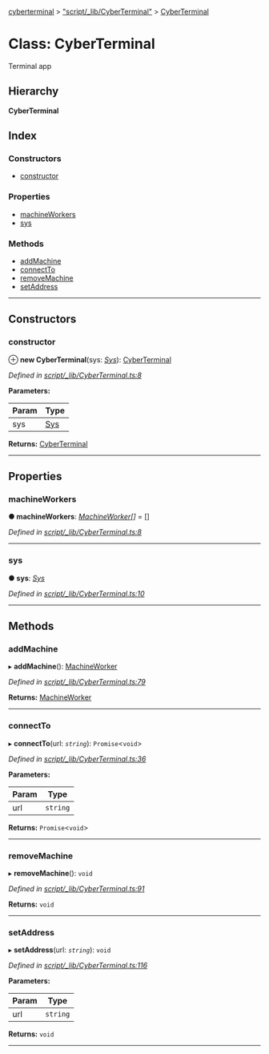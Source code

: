 [cyberterminal](../README.md) > ["script/_lib/CyberTerminal"](../modules/_script__lib_cyberterminal_.md) > [CyberTerminal](../classes/_script__lib_cyberterminal_.cyberterminal.md)

# Class: CyberTerminal

Terminal app

## Hierarchy

**CyberTerminal**

## Index

### Constructors

* [constructor](_script__lib_cyberterminal_.cyberterminal.md#constructor)

### Properties

* [machineWorkers](_script__lib_cyberterminal_.cyberterminal.md#machineworkers)
* [sys](_script__lib_cyberterminal_.cyberterminal.md#sys)

### Methods

* [addMachine](_script__lib_cyberterminal_.cyberterminal.md#addmachine)
* [connectTo](_script__lib_cyberterminal_.cyberterminal.md#connectto)
* [removeMachine](_script__lib_cyberterminal_.cyberterminal.md#removemachine)
* [setAddress](_script__lib_cyberterminal_.cyberterminal.md#setaddress)

---

## Constructors

<a id="constructor"></a>

###  constructor

⊕ **new CyberTerminal**(sys: *[Sys](../interfaces/_script__lib_sys_.sys.md)*): [CyberTerminal](_script__lib_cyberterminal_.cyberterminal.md)

*Defined in [script/_lib/CyberTerminal.ts:8](https://github.com/FantasyInternet/cyberterminal/blob/HEAD/src/script/_lib/CyberTerminal.ts#L8)*

**Parameters:**

| Param | Type |
| ------ | ------ |
| sys | [Sys](../interfaces/_script__lib_sys_.sys.md) |

**Returns:** [CyberTerminal](_script__lib_cyberterminal_.cyberterminal.md)

___

## Properties

<a id="machineworkers"></a>

###  machineWorkers

**● machineWorkers**: *[MachineWorker](../interfaces/_script__lib_machineworker_.machineworker.md)[]* =  []

*Defined in [script/_lib/CyberTerminal.ts:8](https://github.com/FantasyInternet/cyberterminal/blob/HEAD/src/script/_lib/CyberTerminal.ts#L8)*

___
<a id="sys"></a>

###  sys

**● sys**: *[Sys](../interfaces/_script__lib_sys_.sys.md)*

*Defined in [script/_lib/CyberTerminal.ts:10](https://github.com/FantasyInternet/cyberterminal/blob/HEAD/src/script/_lib/CyberTerminal.ts#L10)*

___

## Methods

<a id="addmachine"></a>

###  addMachine

▸ **addMachine**(): [MachineWorker](../interfaces/_script__lib_machineworker_.machineworker.md)

*Defined in [script/_lib/CyberTerminal.ts:79](https://github.com/FantasyInternet/cyberterminal/blob/HEAD/src/script/_lib/CyberTerminal.ts#L79)*

**Returns:** [MachineWorker](../interfaces/_script__lib_machineworker_.machineworker.md)

___
<a id="connectto"></a>

###  connectTo

▸ **connectTo**(url: *`string`*): `Promise`<`void`>

*Defined in [script/_lib/CyberTerminal.ts:36](https://github.com/FantasyInternet/cyberterminal/blob/HEAD/src/script/_lib/CyberTerminal.ts#L36)*

**Parameters:**

| Param | Type |
| ------ | ------ |
| url | `string` |

**Returns:** `Promise`<`void`>

___
<a id="removemachine"></a>

###  removeMachine

▸ **removeMachine**(): `void`

*Defined in [script/_lib/CyberTerminal.ts:91](https://github.com/FantasyInternet/cyberterminal/blob/HEAD/src/script/_lib/CyberTerminal.ts#L91)*

**Returns:** `void`

___
<a id="setaddress"></a>

###  setAddress

▸ **setAddress**(url: *`string`*): `void`

*Defined in [script/_lib/CyberTerminal.ts:116](https://github.com/FantasyInternet/cyberterminal/blob/HEAD/src/script/_lib/CyberTerminal.ts#L116)*

**Parameters:**

| Param | Type |
| ------ | ------ |
| url | `string` |

**Returns:** `void`

___

